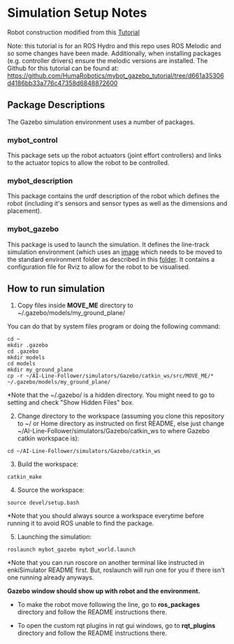 # Simulation Setup Notes

Robot construction modified from this [Tutorial](https://www.generationrobots.com/blog/en/robotic-simulation-scenarios-with-gazebo-and-ros/)

Note: this tutorial is for an ROS Hydro and this repo uses ROS Melodic and so some changes have been made. Additionally, when installing packages (e.g. controller drivers) ensure the melodic versions are installed. The Github for this tutorial can be found at: https://github.com/HumaRobotics/mybot_gazebo_tutorial/tree/d661a35306d4186bb33a776c47358d6848872600

## Package Descriptions
The Gazebo simulation environment uses a number of packages.

### mybot_control
This package sets up the robot actuators (joint effort controllers) and links to the actuator topics to allow the robot to be controlled.

### mybot_description
This package contains the urdf description of the robot which defines the robot (including it's sensors and sensor types as well as the dimensions and placement). 

### mybot_gazebo
This package is used to launch the simulation. It defines the line-track simulation environment (which uses an [image](https://github.com/a2198699s/AI-Line-Follower/blob/master/simulators/Gazebo/catkin_ws/src/MOVE_ME/materials/textures/MyImage.png) which needs to be moved to the standard environment folder as described in this [folder](https://github.com/a2198699s/AI-Line-Follower/tree/master/simulators/Gazebo/catkin_ws/src/MOVE_ME). It contains a configuration file for Rviz to allow for the robot to be visualised.


## How to run simulation

1. Copy files inside __MOVE_ME__ directory to ~/.gazebo/models/my_ground_plane/

You can do that by system files program or doing the following command:
```
cd ~
mkdir .gazebo
cd .gazebo
mkdir models
cd models
mkdir my_ground_plane
cp -r ~/AI-Line-Follower/simulators/Gazebo/catkin_ws/src/MOVE_ME/* ~/.gazebo/models/my_ground_plane/
```
*Note that the ~/.gazebo/ is a hidden directory. You might need to go to setting and check "Show Hidden Files" box.

2. Change directory to the workspace (assuming you clone this repository to ~/ or Home directory as instructed on first README, else just change ~/AI-Line-Follower/simulators/Gazebo/catkin_ws to where Gazebo catkin workspace is):
```
cd ~/AI-Line-Follower/simulators/Gazebo/catkin_ws
```
3. Build the workspace:
```
catkin_make
```
4. Source the workspace:
```
source devel/setup.bash
```
*Note that you should always source a workspace everytime before running it to avoid ROS unable to find the package.

5. Launching the simulation:
```
roslaunch mybot_gazebo mybot_world.launch
```
*Note that you can run roscore on another terminal like instructed in enkiSimulator README first. But, roslaunch will run one for you if there isn't one running already anyways.

__Gazebo window should show up with robot and the environment.__
* To make the robot move following the line, go to __ros_packages__ directory and follow the README instructions there.

* To open the custom rqt plugins in rqt gui windows, go to __rqt_plugins__ directory and follow the README instructions there.

